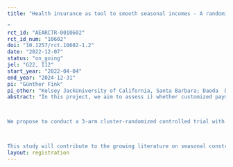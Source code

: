 ```yaml
---
title: "Health insurance as tool to smooth seasonal incomes - A randomized controlled trial
"
rct_id: "AEARCTR-0010602"
rct_id_num: "10602"
doi: "10.1257/rct.10602-1.2"
date: "2022-12-07"
status: "on_going"
jel: "G22, I12"
start_year: "2022-04-04"
end_year: "2024-12-31"
pi: "Günther Fink"
pi_other: "Kelsey JackUniversity of California, Santa Barbara; Daoda  DaoCSRS; Renate Strobl"
abstract: "In this project, we aim to assess i) whether customized payment and enrolment schedules can increase the adoption of health insurance schemes in rural agricultural settings; and ii) the extent to which health insurance schemes with optimized payment schedules can reduce seasonality in consumption, investment and care-seeking.

We propose to conduct a 3-arm cluster-randomized controlled trial with 2400 rural households in central Cote d’Ivoire. One third of the study clusters will receive enrolment support during the lean season, 1/3 of clusters will receive enrolment support during the post-harvest season, and 1/3 will serve as a control group. Households in the first arm will be further randomized to either start contributions immediately, or to complete enrolment but start contributions after the harvest.

This study will contribute to the growing literature on seasonal constraints and their welfare impacts. Through the supported provision of insurance, the study also has the potential to improve the health and wellbeing of participating households. "
layout: registration
---
```


